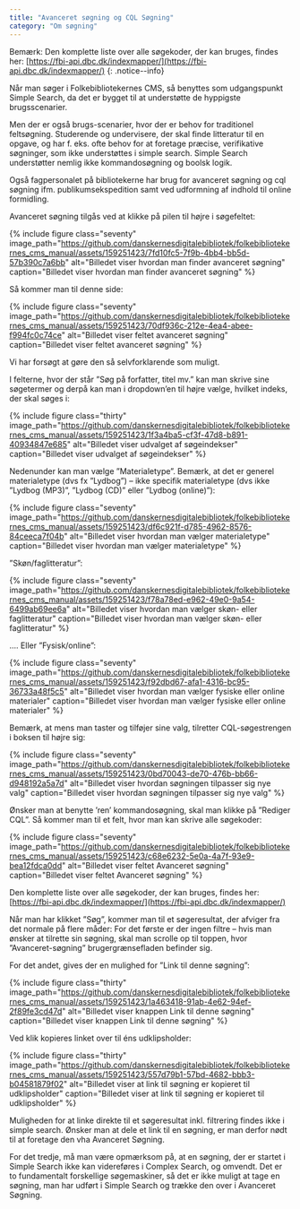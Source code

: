 ```yaml
---
title: "Avanceret søgning og CQL Søgning"
category: "Om søgning"
---
```


Bemærk: Den komplette liste over alle søgekoder, der kan bruges, findes her: [https://fbi-api.dbc.dk/indexmapper/](https://fbi-api.dbc.dk/indexmapper/)
{: .notice--info}

Når man søger i Folkebibliotekernes CMS, så benyttes som udgangspunkt Simple Search, da det er bygget til at understøtte de hyppigste brugsscenarier.

Men der er også brugs-scenarier, hvor der er behov for traditionel feltsøgning. Studerende og undervisere, der skal finde litteratur til en opgave, og har f. eks. ofte behov for at foretage præcise, verifikative søgninger, som ikke understøttes i simple search. Simple Search understøtter nemlig ikke kommandosøgning og boolsk logik.

Også fagpersonalet på bibliotekerne har brug for avanceret søgning og cql søgning ifm. publikumsekspedition samt ved udformning af indhold til online formidling.

Avanceret søgning tilgås ved at klikke på pilen til højre i søgefeltet: 

{% include figure class="seventy" image_path="https://github.com/danskernesdigitalebibliotek/folkebibliotekernes_cms_manual/assets/159251423/7fd10fc5-7f9b-4bb4-bb5d-57b390c7a6bb" alt="Billedet viser hvordan man finder avanceret søgning" caption="Billedet viser hvordan man finder avanceret søgning" %}

Så kommer man til denne side:

{% include figure class="seventy" image_path="https://github.com/danskernesdigitalebibliotek/folkebibliotekernes_cms_manual/assets/159251423/70df936c-212e-4ea4-abee-f994fc0c74ce" alt="Billedet viser feltet avanceret søgning" caption="Billedet viser feltet avanceret søgning" %}

Vi har forsøgt at gøre den så selvforklarende som muligt.

I felterne, hvor der står ”Søg på forfatter, titel mv.” kan man skrive sine søgetermer og derpå kan man i dropdown’en til højre vælge, hvilket indeks, der skal søges i:

{% include figure class="thirty" image_path="https://github.com/danskernesdigitalebibliotek/folkebibliotekernes_cms_manual/assets/159251423/1f3a4ba5-cf3f-47d8-b891-40934847e685" alt="Billedet viser udvalget af søgeindekser" caption="Billedet viser udvalget af søgeindekser" %}

Nedenunder kan man vælge ”Materialetype”. Bemærk, at det er generel materialetype (dvs fx ”Lydbog”) – ikke specifik materialetype (dvs ikke ”Lydbog (MP3)”, ”Lydbog (CD)” eller ”Lydbog (online)”):

{% include figure class="seventy" image_path="https://github.com/danskernesdigitalebibliotek/folkebibliotekernes_cms_manual/assets/159251423/df6c921f-d785-4962-8576-84ceeca7f04b" alt="Billedet viser hvordan man vælger materialetype" caption="Billedet viser hvordan man vælger materialetype" %}

”Skøn/faglitteratur”:

{% include figure class="seventy" image_path="https://github.com/danskernesdigitalebibliotek/folkebibliotekernes_cms_manual/assets/159251423/f78a78ed-e962-49e0-9a54-6499ab69ee6a" alt="Billedet viser hvordan man vælger skøn- eller faglitteratur" caption="Billedet viser hvordan man vælger skøn- eller faglitteratur" %}

…. Eller ”Fysisk/online”:

{% include figure class="seventy" image_path="https://github.com/danskernesdigitalebibliotek/folkebibliotekernes_cms_manual/assets/159251423/f92dbd67-afa1-4316-bc95-36733a48f5c5" alt="Billedet viser hvordan man vælger fysiske eller online materialer" caption="Billedet viser hvordan man vælger fysiske eller online materialer" %}

Bemærk, at mens man taster og tilføjer sine valg, tilretter CQL-søgestrengen i boksen til højre sig:

{% include figure class="seventy" image_path="https://github.com/danskernesdigitalebibliotek/folkebibliotekernes_cms_manual/assets/159251423/0bd70043-de70-476b-bb66-d948192a5a7d" alt="Billedet viser hvordan søgningen tilpasser sig nye valg" caption="Billedet viser hvordan søgningen tilpasser sig nye valg" %}

Ønsker man at benytte ’ren’ kommandosøgning, skal man klikke på ”Rediger CQL”.
Så kommer man til et felt, hvor man kan skrive alle søgekoder:

{% include figure class="seventy" image_path="https://github.com/danskernesdigitalebibliotek/folkebibliotekernes_cms_manual/assets/159251423/c68e6232-5e0a-4a7f-93e9-bea12fdca0dd" alt="Billedet viser feltet Avanceret søgning" caption="Billedet viser feltet Avanceret søgning" %}

Den komplette liste over alle søgekoder, der kan bruges, findes her: [https://fbi-api.dbc.dk/indexmapper/](https://fbi-api.dbc.dk/indexmapper/)

Når man har klikket ”Søg”, kommer man til et søgeresultat, der afviger fra det normale på flere måder:
For det første er der ingen filtre – hvis man ønsker at tilrette sin søgning, skal man scrolle op til toppen, hvor ”Avanceret-søgning” brugergrænsefladen befinder sig.

For det andet, gives der en mulighed for ”Link til denne søgning”:

{% include figure class="thirty" image_path="https://github.com/danskernesdigitalebibliotek/folkebibliotekernes_cms_manual/assets/159251423/1a463418-91ab-4e62-94ef-2f89fe3cd47d" alt="Billedet viser knappen Link til denne søgning" caption="Billedet viser knappen Link til denne søgning" %}

Ved klik kopieres linket over til éns udklipsholder:

{% include figure class="thirty" image_path="https://github.com/danskernesdigitalebibliotek/folkebibliotekernes_cms_manual/assets/159251423/557d79b1-57bd-4682-bbb3-b04581879f02" alt="Billedet viser at link til søgning er kopieret til udklipsholder" caption="Billedet viser at link til søgning er kopieret til udklipsholder" %}

Muligheden for at linke direkte til et søgeresultat inkl. filtrering findes ikke i simple search. Ønsker man at dele et link til en søgning, er man derfor nødt til at foretage den vha Avanceret Søgning.

For det tredje, må man være opmærksom på, at en søgning, der er startet i Simple Search ikke kan videreføres i Complex Search, og omvendt. Det er to fundamentalt forskellige søgemaskiner, så det er ikke muligt at tage en søgning, man har udført i Simple Search og trække den over i Avanceret Søgning.
